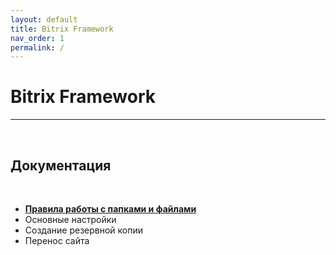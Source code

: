 ```yaml
---
layout: default
title: Bitrix Framework
nav_order: 1
permalink: /
---
```


# Bitrix Framework
---
<br>

## Документация
<br>

- [**Правила работы с папками и файлами**](#правила-работы-с-папками-и-файлами)
- Основные настройки
- Создание резервной копии
- Перенос сайта

<br>
